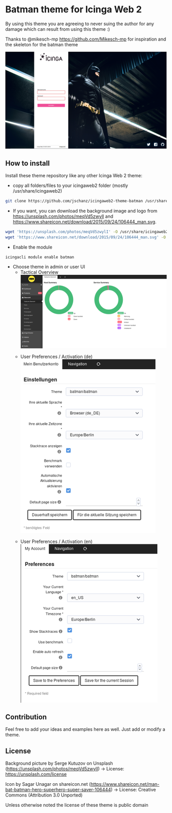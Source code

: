 # Batman theme for Icinga Web 2

By using this theme you are agreeing to never suing the author for any damage which can result from using this theme :)

Thanks to @mikesch-mp https://github.com/Mikesch-mp for inspiration and the skeleton for the batman theme

![Icinga Web 2 theme Batman](https://github.com/jschanz/icingaweb2-theme-batman/raw/master/screenshots/batman-theme-login.png "Batman theme login")

## How to install

Install these theme repository like any other Icinga Web 2 theme:

* copy all folders/files to your icingaweb2 folder (mostly /usr/share/icingaweb2)
```bash
git clone https://github.com/jschanz/icingaweb2-theme-batman /usr/share/icingaweb2/modules/batman
```
* If you want, you can download the background image and logo from https://unsplash.com/photos/meqVd5zwylI and https://www.shareicon.net/download/2015/09/24/106444_man.svg.
```bash
wget 'https://unsplash.com/photos/meqVd5zwylI' -O /usr/share/icingaweb2/modules/batman/public/img/batman.jpg
wget 'https://www.shareicon.net/download/2015/09/24/106444_man.svg' -O /usr/share/icingaweb2/modules/batman/public/img/batman.svg
```

* Enable the module
```bash
icingacli module enable batman
```

* Choose theme in admin or user UI
  - Tactical Overview ![Icinga Web 2 theme Batman](https://github.com/jschanz/icingaweb2-theme-batman/raw/master/screenshots/batman-theme-to.png "Batman theme tactical overview") <p>
  - User Preferences / Activation (de) ![Icinga Web 2 theme Batman](https://github.com/jschanz/icingaweb2-theme-batman/raw/master/screenshots/batman-theme-user-de.png "Batman theme user activation") <p>
  - User Preferences / Activation (en) ![Icinga Web 2 theme Batman](https://github.com/jschanz/icingaweb2-theme-batman/raw/master/screenshots/batman-theme-user-en.png "Batman theme user activation") <p>

## Contribution

Feel free to add your ideas and examples here as well. Just add or modify a theme.

## License

Background picture by Serge Kutuzov on Unsplash (https://unsplash.com/photos/meqVd5zwylI) -> License: https://unsplash.com/license

Icon by Sagar Unagar on shareicon.net (https://www.shareicon.net/man-bat-batman-hero-superhero-super-saver-106444) -> License: Creative Commons (Attribution 3.0 Unported)

Unless otherwise noted the license of these theme is public domain
